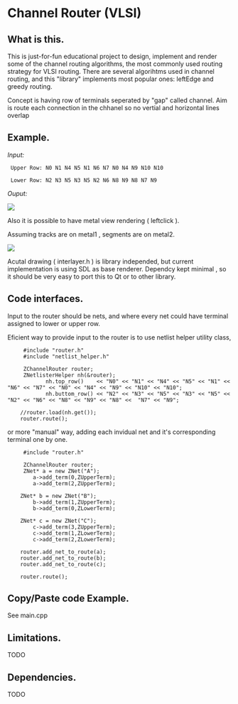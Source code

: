 Channel Router (VLSI)
===

What is this.
---

This is just-for-fun educational project to design, implement and render some of the channel routing algorithms, the most commonly used routing strategy for VLSI routing. There are several algorihtms used in channel routing,  and this "library" implements most popular ones: leftEdge and greedy routing.

Concept is having row of terminals seperated by "gap" called channel. 
Aim is route each connection in the chhanel so no vertial and horizontal lines overlap


Example.
---
_Input:_

     Upper Row: N0 N1 N4 N5 N1 N6 N7 N0 N4 N9 N10 N10

     Lower Row: N2 N3 N5 N3 N5 N2 N6 N8 N9 N8 N7 N9

_Ouput:_

<img src="https://image.ibb.co/dGNx45/5555.png">

Also it is possible to have metal view rendering ( leftclick ). 

Assuming tracks are on metal1 , segments are on metal2.

<img src="https://image.ibb.co/dDqs45/2222.png">

Acutal drawing ( interlayer.h ) is library independed, 
but current implementation is using SDL as base renderer.
Dependcy kept minimal , so it should be very easy to port this to Qt or to other library.

Code interfaces.
---

Input to the router should be nets, 
and where every net could have terminal assigned to lower or upper row.

Eficient way to provide input to the router is to use netlist helper utility class,

```
     #include "router.h"
     #include "netlist_helper.h"

     ZChannelRouter router;
     ZNetlisterHelper nh(&router);  
            nh.top_row()    << "N0" << "N1" << "N4" << "N5" << "N1" << "N6" << "N7" << "N0" << "N4" << "N9" << "N10" << "N10";
            nh.buttom_row() << "N2" << "N3" << "N5" << "N3" << "N5" << "N2" << "N6" << "N8" << "N9" << "N8" <<  "N7" << "N9";
      
    //router.load(nh.get());	      
    router.route();	    
```

or more "manual" way, adding each invidual net and it's corresponding terminal one by one.

```
     #include "router.h"

     ZChannelRouter router;
     ZNet* a = new ZNet("A");
        a->add_term(0,ZUpperTerm);
        a->add_term(2,ZUpperTerm);
            
    ZNet* b = new ZNet("B");
        b->add_term(1,ZUpperTerm);
        b->add_term(0,ZLowerTerm);
        
    ZNet* c = new ZNet("C");
        c->add_term(3,ZUpperTerm);
        c->add_term(1,ZLowerTerm);
        c->add_term(2,ZLowerTerm);

    router.add_net_to_route(a);
    router.add_net_to_route(b);
    router.add_net_to_route(c);
  
    router.route();
```

Copy/Paste code Example.
---
See main.cpp


Limitations.
---
TODO

Dependencies.
---
TODO



